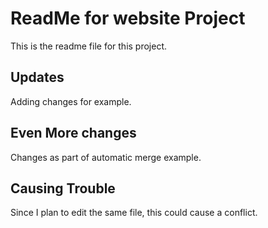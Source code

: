 # ReadMe for website Project
This is the readme file for this project.

## Updates
Adding changes for example.

## Even More changes
Changes as part of automatic merge example.

## Causing Trouble
Since I plan to edit the same file, this could cause a conflict.
